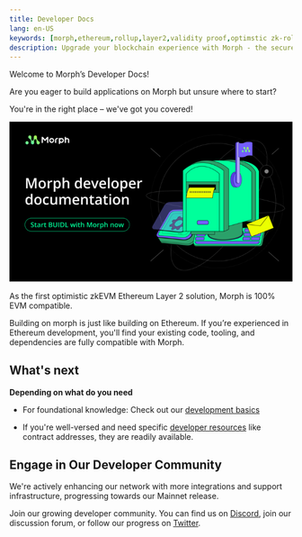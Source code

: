 ```yaml
---
title: Developer Docs
lang: en-US
keywords: [morph,ethereum,rollup,layer2,validity proof,optimstic zk-rollup]
description: Upgrade your blockchain experience with Morph - the secure decentralized, cost0efficient, and high-performing optimstic zk-rollup solution. Try it now!
---
```




Welcome to Morph’s Developer Docs!

Are you eager to build applications on Morph but unsure where to start? 

You're in the right place – we've got you covered!

![devintro](../../assets/docs/dev/devintro.png)

As the first optimistic zkEVM Ethereum Layer 2 solution, Morph is 100% EVM compatible.

Building on morph is just like building on Ethereum. If you’re experienced in Ethereum development, you'll find your existing code, tooling, and dependencies are fully compatible with Morph.


## What's next

**Depending on what do you need**

- For foundational knowledge: Check out our [development basics](../build-on-morph/build-on-morph/1-difference-between-morph-and-ethereum.md)
<!-- - For handy step by step [contract deployment tutorial](../build-on-morph/exmaples/1-bridge-erc20.md) -->

- If you're well-versed and need specific [developer resources](../build-on-morph/developer-resources/1-contracts.md) like contract addresses, they are readily available.


## Engage in Our Developer Community

We're actively enhancing our network with more integrations and support infrastructure, progressing towards our Mainnet release.


Join our growing developer community. You can find us on [Discord](https://discord.com/invite/5SmG4yhzVZ), join our discussion forum, or follow our progress on [Twitter](https://twitter.com/Morphl2).